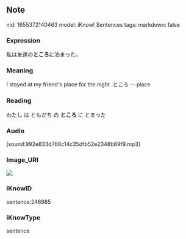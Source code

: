 ## Note
nid: 1655372140463
model: iKnow! Sentences
tags: 
markdown: false

### Expression
私は友達の<b>ところ</b>に泊まった。

### Meaning
I stayed at my friend's place for the night.
ところ -- place

### Reading
わたし は ともだち の <b>ところ</b> に とまった

### Audio
[sound:992e833d766c14c35dfb52e2348b89f9.mp3]

### Image_URI
<img src="7d74a9f1e7550d9dd8fff7536daf3622.jpg">

### iKnowID
sentence:246985

### iKnowType
sentence
